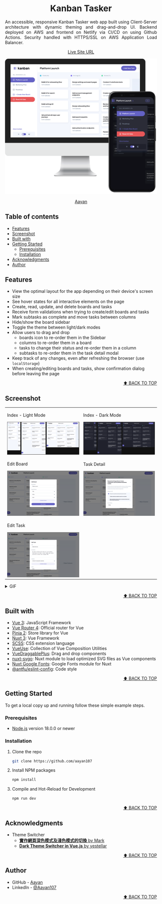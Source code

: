 <a name="readme-top"></a>

<div align="center">
    <h1>Kanban Tasker</h1>
    <p style="text-align:justify;">
        An accessible, responsive Kanban Tasker web app built using Client-Server architecture with dynamic theming and drag-and-drop UI. Backend deployed on AWS and frontend on Netlify via CI/CD on using Github Actions. Security handled with HTTPS/SSL on AWS Application Load Balancer.
    </p>
    <p>
        <a href="https://kanban-task-management-web-app-one.vercel.app/Platform%20Launch">Live Site URL</a>
    </p>
</div>

![Index](./docs/screenshot/iMacAndPixel4xl.webp)

<p align="center"><a href="https://github.com/Aayan107">Aayan</a></p>


## Table of contents

* [Features](#features)
* [Screenshot](#screenshot)
* [Built with](#built-with)
* [Getting Started](#getting-started)
    * [Prerequisites](#prerequisites)
    * [Installation](#installation)
* [Acknowledgments](#acknowledgments)
* [Author](#author)


## Features

* View the optimal layout for the app depending on their device's screen size
* See hover states for all interactive elements on the page
* Create, read, update, and delete boards and tasks
* Receive form validations when trying to create/edit boards and tasks
* Mark subtasks as complete and move tasks between columns
* Hide/show the board sidebar
* Toggle the theme between light/dark modes
* Allow users to drag and drop
  *  boards icon to re-order them in the Sidebar
  *  columns to re-order them in a board
  *  tasks to change their status and re-order them in a column
  *  subtasks to re-order them in the task detail modal
* Keep track of any changes, even after refreshing the browser (use `localStorage`)
* When creating/editing boards and tasks, show confirmation dialog before leaving the page

<p align="right"><a href="#readme-top">⬆︎ BACK TO TOP</a></p>


## Screenshot

<table>
    <tr>
        <td>
            <p>Index - Light Mode</p>
            <img src="./docs/screenshot/index-light-rwd.png" alt="Index - Light Mode">
        </td>
        <td>
            <p>Index - Dark Mode</p>
            <img src="./docs/screenshot/index-dark-rwd.png" alt="Index - Dark Mode">
        </td>
    </tr>
    <tr>
        <td>
            <p>Edit Board</p>
            <img src="./docs/screenshot/edit-board.png" alt="Edit Board">
        </td>
        <td>
            <p>Task Detail</p>
            <img src="./docs/screenshot/task-detail.png" alt="Task Detail">
        </td>
    </tr>
    <tr>
        <td>
            <p>Edit Task</p>
            <img src="./docs/screenshot/edit-task.png" alt="Edit Task">
        </td>
    </tr>
</table>


<details>
  <summary>GIF</summary>
  <table>
    <tr>
        <td>
            <p>Index</p>
            <img src="./docs/screenshot/index.gif" alt="Index">
        </td>
        <td>
            <p>Task</p>
            <img src="./docs/screenshot/task.gif" alt="Task">
        </td>
    </tr>
    <tr>
        <td>
            <p>Form Validation</p>
            <img src="./docs/screenshot/validation.gif" alt="Form Validation">
        </td>
        <td>
            <p>Leave Alert</p>
            <img src="./docs/screenshot/alert.gif" alt="Leave Alert">
        </td>
    </tr>
    <tr>
        <td>
            <p>Theme Switcher</p>
            <img src="./docs/screenshot/theme.gif" alt="Theme">
        </td>
        <td>
        </td>
    </tr>
  </table>
</details>


<p align="right"><a href="#readme-top">⬆︎ BACK TO TOP</a></p>


## Built with

* [Vue 3](https://vuejs.org): JavaScript Framework
* [Vue Router 4](https://router.vuejs.org): Official router for Vue
* [Pinia 2](https://pinia.vuejs.org): Store library for Vue
* [Nuxt 3](https://nuxt.com): Vue Framework
* [SCSS](https://sass-lang.com): CSS extension language
* [VueUse](https://vueuse.org): Collection of Vue Composition Utilities
* [VueDraggablePlus](https://alfred-skyblue.github.io/vue-draggable-plus): Drag and drop components
* [nuxt-svgo](https://github.com/cpsoinos/nuxt-svgo): Nuxt module to load optimized SVG files as Vue components
* [Nuxt Google Fonts](https://google-fonts.nuxtjs.org/): Google Fonts module for Nuxt
* [@antfu/eslint-config](https://github.com/antfu/eslint-config): Code style

<p align="right"><a href="#readme-top">⬆︎ BACK TO TOP</a></p>


## Getting Started

To get a local copy up and running follow these simple example steps.

### Prerequisites
* [Node.js](https://nodejs.org) version 18.0.0 or newer

### Installation
1. Clone the repo
    ```sh
    git clone https://github.com/aayan107
    ```
2. Install NPM packages
    ```sh
    npm install
    ```
3. Compile and Hot-Reload for Development
    ```sh
    npm run dev
    ```

<p align="right"><a href="#readme-top">⬆︎ BACK TO TOP</a></p>


## Acknowledgments

* Theme Switcher
    * [**實作網頁深色模式及淺色模式的切換** by Mark](https://blog.tarswork.com/post/implement-dark-mode-and-light-mode-for-web-pages)
    * [**Dark Theme Switcher in Vue.js** by yestellar](https://github.com/yestellar/vue_theme_switcher#dark-theme-switcher-in-vuejs)

<p align="right"><a href="#readme-top">⬆︎ BACK TO TOP</a></p>


## Author

* GitHub - [Aayan](https://github.com/Aayan107)
* LinkedIn - [@Aayan107](https://www.linkedin.com/in/aayan107/)

<p align="right"><a href="#readme-top">⬆︎ BACK TO TOP</a></p>
